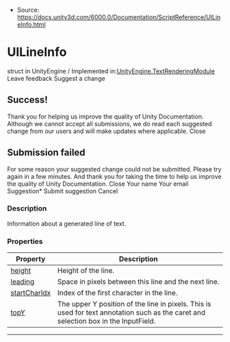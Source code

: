 * Source: https://docs.unity3d.com/6000.0/Documentation/ScriptReference/UILineInfo.html

# UILineInfo
struct in UnityEngine
/
Implemented in:[UnityEngine.TextRenderingModule](https://docs.unity3d.com/6000.0/Documentation/ScriptReference/UnityEngine.TextRenderingModule.html)
Leave feedback
Suggest a change
## Success!
Thank you for helping us improve the quality of Unity Documentation. Although we cannot accept all submissions, we do read each suggested change from our users and will make updates where applicable.
Close
## Submission failed
For some reason your suggested change could not be submitted. Please <a>try again</a> in a few minutes. And thank you for taking the time to help us improve the quality of Unity Documentation.
Close
Your name Your email Suggestion* Submit suggestion
Cancel
### Description
Information about a generated line of text.
### Properties
Property | Description  
---|---  
[height](https://docs.unity3d.com/6000.0/Documentation/ScriptReference/UILineInfo-height.html) | Height of the line.  
[leading](https://docs.unity3d.com/6000.0/Documentation/ScriptReference/UILineInfo-leading.html) | Space in pixels between this line and the next line.  
[startCharIdx](https://docs.unity3d.com/6000.0/Documentation/ScriptReference/UILineInfo-startCharIdx.html) | Index of the first character in the line.  
[topY](https://docs.unity3d.com/6000.0/Documentation/ScriptReference/UILineInfo-topY.html) | The upper Y position of the line in pixels. This is used for text annotation such as the caret and selection box in the InputField.  
* * *
